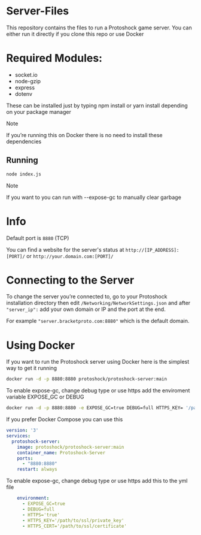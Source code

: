 # Server-Files
This repository contains the files to run a Protoshock game server.
You can either run it directly if you clone this repo or use Docker

# Required Modules:
- socket.io
- node-gzip
- express
- dotenv
  
These can be installed just by typing npm install or yarn install depending on your package manager

> [!NOTE]
> If you’re running this on Docker there is no need to install these dependencies

## Running
```bash
node index.js
```

> [!NOTE]
> If you want to you can run with --expose-gc to manually clear garbage

# Info
Default port is ``8880`` (TCP)

You can find a website for the server's status at ``http://[IP_ADDRESS]:[PORT]/`` or
``http://your.domain.com:[PORT]/``

# Connecting to the Server

To change the server you’re connected to, go to your Protoshock installation directory then edit ``/Networking/NetworkSettings.json`` and after ``"server_ip":`` add your own domain or IP and the port at the end.

For example ``"server.bracketproto.com:8880"`` which is the default domain.

# Using Docker

If you want to run the Protoshock server using Docker here is the simplest way to get it running
```bash
docker run -d -p 8880:8880 protoshock/protoshock-server:main
```

To enable expose-gc, change debug type or use https add the enviroment variable EXPOSE_GC or DEBUG
```bash
docker run -d -p 8880:8880 -e EXPOSE_GC=true DEBUG=full HTTPS_KEY= '/path/to/ssl/private_key' HTTPS_CERT='/path/to/ssl/certificate' protoshock/protoshock-server:main
```

If you prefer Docker Compose you can use this
```yml
version: '3'
services:
  protoshock-server:
    image: protoshock/protoshock-server:main
    container_name: Protoshock-Server
    ports:
      - "8880:8880"
    restart: always
```

To enable expose-gc, change debug type or use https add this to the yml file
```yml
    environment:
      - EXPOSE_GC=true
      - DEBUG=full
      - HTTPS='true'
      - HTTPS_KEY='/path/to/ssl/private_key'
      - HTTPS_CERT='/path/to/ssl/certificate'
```
